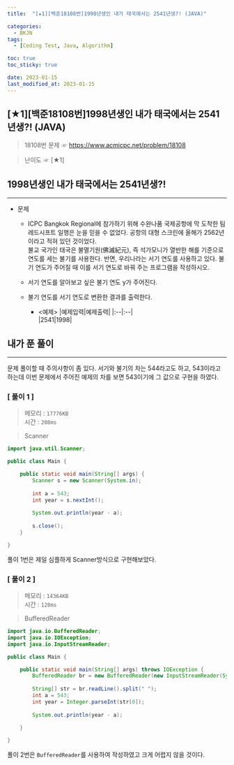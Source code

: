 ```yaml
---
title:  "[★1][백준18108번]1998년생인 내가 태국에서는 2541년생?! (JAVA)" 

categories:
  - BKJN
tags:
  - [Coding Test, Java, Algorithm]

toc: true
toc_sticky: true

date: 2023-01-15
last_modified_at: 2023-01-15
---
```

[★1][백준18108번]1998년생인 내가 태국에서는 2541년생?! (JAVA)
----
> 18108번 문제 ☞ <https://www.acmicpc.net/problem/18108>  

> 난이도 ☞ [★1]
  
## 1998년생인 내가 태국에서는 2541년생?!  
___  
- 문제
  - ICPC Bangkok Regional에 참가하기 위해 수완나품 국제공항에 막 도착한 팀 레드시프트 일행은 눈을 믿을 수 없었다. 공항의 대형 스크린에 올해가 2562년이라고 적혀 있던 것이었다. </br> 불교 국가인 태국은 불멸기원(佛滅紀元), 즉 석가모니가 열반한 해를 기준으로 연도를 세는 불기를 사용한다. 반면, 우리나라는 서기 연도를 사용하고 있다. 불기 연도가 주어질 때 이를 서기 연도로 바꿔 주는 프로그램을 작성하시오.
  - 서기 연도를 알아보고 싶은 불기 연도 y가 주어진다.
  - 불기 연도를 서기 연도로 변환한 결과를 출력한다.
  
    - <예제>
    	|예제입력|예제출력|
    	|:--|:--|  
    	|2541|1998|

  
## 내가 푼 풀이
___  
문제 풀이할 때 주의사항이 좀 있다. 서기와 불기의 차는 544라고도 하고, 543이라고 하는데 이번 문제에서 주어진 예제의 차를 보면 543이기에 그 값으로 구현을 하였다.

### [ 풀이 1 ]  
>메모리 : `17776KB`  
>시간 : `208ms`  

> Scanner  
  
```java
import java.util.Scanner;

public class Main {

	public static void main(String[] args) {
		Scanner s = new Scanner(System.in);
		
		int a = 543;
		int year = s.nextInt();
		
		System.out.println(year - a);
		
		s.close();
	}

}
```
풀이 1번은 제일 심플하게 Scanner방식으로 구현해보았다.
### [ 풀이 2 ]  
>메모리 : `14364KB`  
>시간 : `128ms`  
  
> BufferedReader  
  
```java
import java.io.BufferedReader;
import java.io.IOException;
import java.io.InputStreamReader;

public class Main {

	public static void main(String[] args) throws IOException {
		BufferedReader br = new BufferedReader(new InputStreamReader(System.in));
		
		String[] str = br.readLine().split(" ");
		int a = 543;
		int year = Integer.parseInt(str[0]);
		
		System.out.println(year - a);
		
	}

}
```
풀이 2번은 `BufferedReader`를 사용하여 작성하였고 크게 어렵지 않을 것이다.